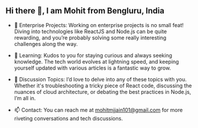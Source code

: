 ## Hi there 👋, I am Mohit from Bengluru, India

- 🔭 Enterprise Projects: Working on enterprise projects is no small feat! Diving into technologies like ReactJS and Node.js can be quite rewarding, and you’re probably solving some really interesting challenges along the way.
  
- 🌱 Learning: Kudos to you for staying curious and always seeking knowledge. The tech world evolves at lightning speed, and keeping yourself updated with various articles is a fantastic way to grow.
  
- 💬 Discussion Topics: I’d love to delve into any of these topics with you. Whether it's troubleshooting a tricky piece of React code, discussing the nuances of cloud architecture, or debating the best practices in Node.js, I’m all in.
  
- 📫 Contact: You can reach me at mohitmjjain101@gmail.com for more riveting conversations and tech discussions.
